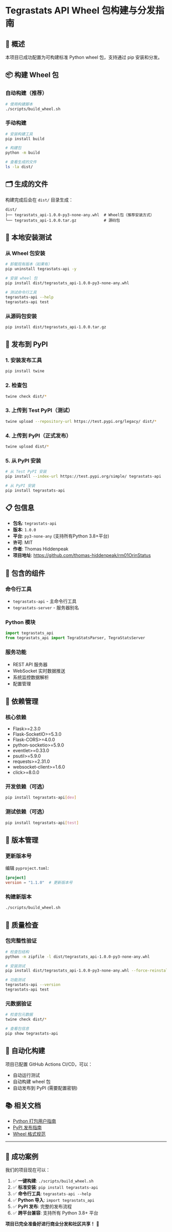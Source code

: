 # Tegrastats API Wheel 包构建与分发指南

## 🎯 概述

本项目已成功配置为可构建标准 Python wheel 包，支持通过 pip 安装和分发。

## 📦 构建 Wheel 包

### 自动构建（推荐）
```bash
# 使用构建脚本
./scripts/build_wheel.sh
```

### 手动构建
```bash
# 安装构建工具
pip install build

# 构建包
python -m build

# 查看生成的文件
ls -la dist/
```

## 🗂️ 生成的文件

构建完成后会在 `dist/` 目录生成：

```
dist/
├── tegrastats_api-1.0.0-py3-none-any.whl  # Wheel包（推荐安装方式）
└── tegrastats_api-1.0.0.tar.gz            # 源码包
```

## 💾 本地安装测试

### 从 Wheel 包安装
```bash
# 卸载现有版本（如果有）
pip uninstall tegrastats-api -y

# 安装 wheel 包
pip install dist/tegrastats_api-1.0.0-py3-none-any.whl

# 测试命令行工具
tegrastats-api --help
tegrastats-api test
```

### 从源码包安装
```bash
pip install dist/tegrastats_api-1.0.0.tar.gz
```

## 🚀 发布到 PyPI

### 1. 安装发布工具
```bash
pip install twine
```

### 2. 检查包
```bash
twine check dist/*
```

### 3. 上传到 Test PyPI（测试）
```bash
twine upload --repository-url https://test.pypi.org/legacy/ dist/*
```

### 4. 上传到 PyPI（正式发布）
```bash
twine upload dist/*
```

### 5. 从 PyPI 安装
```bash
# 从 Test PyPI 安装
pip install --index-url https://test.pypi.org/simple/ tegrastats-api

# 从 PyPI 安装
pip install tegrastats-api
```

## 📋 包信息

- **包名**: `tegrastats-api`
- **版本**: `1.0.0`
- **平台**: `py3-none-any` (支持所有Python 3.8+平台)
- **许可**: MIT
- **作者**: Thomas Hiddenpeak
- **项目地址**: https://github.com/thomas-hiddenpeak/rm01OrinStatus

## 🎯 包含的组件

### 命令行工具
- `tegrastats-api` - 主命令行工具
- `tegrastats-server` - 服务器别名

### Python 模块
```python
import tegrastats_api
from tegrastats_api import TegraStatsParser, TegraStatsServer
```

### 服务功能
- REST API 服务器
- WebSocket 实时数据推送
- 系统监控数据解析
- 配置管理

## 🔧 依赖管理

### 核心依赖
- Flask>=2.3.0
- Flask-SocketIO>=5.3.0  
- Flask-CORS>=4.0.0
- python-socketio>=5.9.0
- eventlet>=0.33.0
- psutil>=5.9.0
- requests>=2.31.0
- websocket-client>=1.6.0
- click>=8.0.0

### 开发依赖（可选）
```bash
pip install tegrastats-api[dev]
```

### 测试依赖（可选）
```bash
pip install tegrastats-api[test]
```

## 📝 版本管理

### 更新版本号
编辑 `pyproject.toml`:
```toml
[project]
version = "1.1.0"  # 更新版本号
```

### 构建新版本
```bash
./scripts/build_wheel.sh
```

## 🧪 质量检查

### 包完整性验证
```bash
# 检查包结构
python -m zipfile -l dist/tegrastats_api-1.0.0-py3-none-any.whl

# 安装测试
pip install dist/tegrastats_api-1.0.0-py3-none-any.whl --force-reinstall

# 功能测试
tegrastats-api --version
tegrastats-api test
```

### 元数据验证
```bash
# 检查包元数据
twine check dist/*

# 查看包信息
pip show tegrastats-api
```

## 🔄 自动化构建

项目已配置 GitHub Actions CI/CD，可以：
- 自动运行测试
- 自动构建 wheel 包
- 自动发布到 PyPI (需要配置密钥)

## 📚 相关文档

- [Python 打包用户指南](https://packaging.python.org/)
- [PyPI 发布指南](https://packaging.python.org/tutorials/packaging-projects/)
- [Wheel 格式规范](https://peps.python.org/pep-0427/)

---

## 🎉 成功案例

我们的项目现在可以：

1. ✅ **一键构建**: `./scripts/build_wheel.sh`
2. ✅ **标准安装**: `pip install tegrastats-api`
3. ✅ **命令行工具**: `tegrastats-api --help`
4. ✅ **Python 导入**: `import tegrastats_api`
5. ✅ **PyPI 发布**: 完整的发布流程
6. ✅ **跨平台兼容**: 支持所有 Python 3.8+ 平台

**项目已完全准备好进行商业分发和社区共享！** 🚀